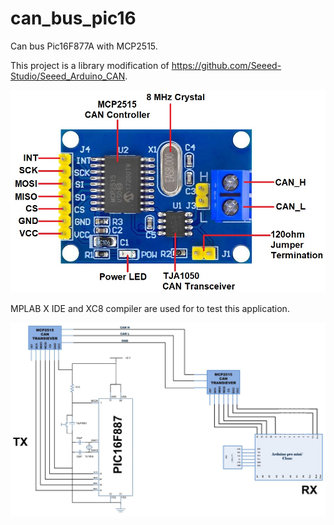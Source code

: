 # can_bus_pic16
 Can bus Pic16F877A with MCP2515.

 This project is a library modification of https://github.com/Seeed-Studio/Seeed_Arduino_CAN. 

<img src="media/MCP2515.jpg" width="512"/>

 MPLAB X IDE and XC8 compiler are used for to test this application.

![Circuit Diagram](media/Circuit-Diagram0.jpg)

